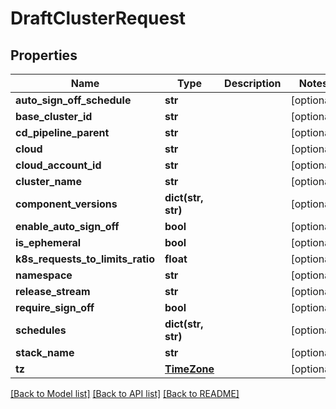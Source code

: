 # DraftClusterRequest

## Properties
Name | Type | Description | Notes
------------ | ------------- | ------------- | -------------
**auto_sign_off_schedule** | **str** |  | [optional] 
**base_cluster_id** | **str** |  | [optional] 
**cd_pipeline_parent** | **str** |  | [optional] 
**cloud** | **str** |  | [optional] 
**cloud_account_id** | **str** |  | [optional] 
**cluster_name** | **str** |  | [optional] 
**component_versions** | **dict(str, str)** |  | [optional] 
**enable_auto_sign_off** | **bool** |  | [optional] 
**is_ephemeral** | **bool** |  | [optional] 
**k8s_requests_to_limits_ratio** | **float** |  | [optional] 
**namespace** | **str** |  | [optional] 
**release_stream** | **str** |  | [optional] 
**require_sign_off** | **bool** |  | [optional] 
**schedules** | **dict(str, str)** |  | [optional] 
**stack_name** | **str** |  | [optional] 
**tz** | [**TimeZone**](TimeZone.md) |  | [optional] 

[[Back to Model list]](../README.md#documentation-for-models) [[Back to API list]](../README.md#documentation-for-api-endpoints) [[Back to README]](../README.md)


